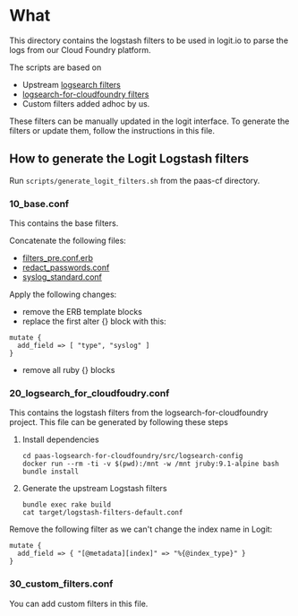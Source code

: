 # What

This directory contains the logstash filters to be used in logit.io to parse
the logs from our Cloud Foundry platform.

The scripts are based on
 - Upstream [logsearch filters](https://github.com/logsearch/logsearch-boshrelease/tree/develop/src/logsearch-config/src/logstash-filters)
 - [logsearch-for-cloudfoundry filters](https://github.com/alphagov/paas-logsearch-for-cloudfoundry)
 - Custom filters added adhoc by us.

These filters can be manually updated in the logit interface. To generate the filters or update them, follow the instructions in this file.

## How to generate the Logit Logstash filters

Run `scripts/generate_logit_filters.sh` from the paas-cf directory.

### 10\_base.conf

This contains the base filters.

Concatenate the following files:

* [filters_pre.conf.erb](https://github.com/cloudfoundry-community/logsearch-boshrelease/blob/v205.0.1/jobs/parser/templates/config/filters_pre.conf.erb)
* [redact_passwords.conf](https://github.com/cloudfoundry-community/logsearch-boshrelease/blob/v205.0.1/src/logsearch-config/src/logstash-filters/snippets/redact_passwords.conf)
* [syslog_standard.conf](https://github.com/cloudfoundry-community/logsearch-boshrelease/blob/v205.0.1/src/logsearch-config/src/logstash-filters/snippets/syslog_standard.conf)

Apply the following changes:

  - remove the ERB template blocks
  - replace the first alter {} block with this:

   ```
   mutate {
     add_field => [ "type", "syslog" ]
   }
   ```

  - remove all ruby {} blocks

### 20\_logsearch\_for\_cloudfoudry.conf

This contains the logstash filters from the logsearch-for-cloudfoundry project. This file can be generated by following these steps

1. Install dependencies

   ```
   cd paas-logsearch-for-cloudfoundry/src/logsearch-config
   docker run --rm -ti -v $(pwd):/mnt -w /mnt jruby:9.1-alpine bash
   bundle install
   ```

1. Generate the upstream Logstash filters

   ```
   bundle exec rake build
   cat target/logstash-filters-default.conf
   ```

Remove the following filter as we can't change the index name in Logit:

```
mutate {
  add_field => { "[@metadata][index]" => "%{@index_type}" }
}
```

### 30\_custom\_filters.conf

You can add custom filters in this file.
